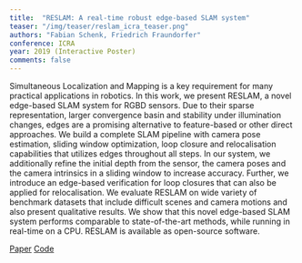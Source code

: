```yaml
---
title:  "RESLAM: A real-time robust edge-based SLAM system"
teaser: "/img/teaser/reslam_icra_teaser.png"
authors: "Fabian Schenk, Friedrich Fraundorfer"
conference: ICRA
year: 2019 (Interactive Poster)
comments: false
---
```


Simultaneous Localization and Mapping is a key requirement for many practical applications in robotics. In
this work, we present RESLAM, a novel edge-based SLAM system for RGBD sensors. Due to their sparse representation, larger convergence basin and stability under illumination
changes, edges are a promising alternative to feature-based or other direct approaches. We build a complete SLAM pipeline
with camera pose estimation, sliding window optimization, loop closure and relocalisation capabilities that utilizes edges
throughout all steps. In our system, we additionally refine the initial depth from the sensor, the camera poses and the camera
intrinsics in a sliding window to increase accuracy. Further, we introduce an edge-based verification for loop closures that
can also be applied for relocalisation. We evaluate RESLAM on wide variety of benchmark datasets that include difficult
scenes and camera motions and also present qualitative results. We show that this novel edge-based SLAM system performs
comparable to state-of-the-art methods, while running in real-time on a CPU. RESLAM is available as open-source software.

[Paper](https://github.com/fabianschenk/fabianschenk.github.io/raw/master/files/schenk_uavg_2019.pdf)
[Code](https://github.com/fabianschenk/RESLAM)
